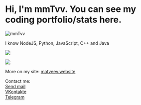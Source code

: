 <h1>Hi, I'm mmTvv. You can see my coding portfolio/stats here.</h1>
<p> <img src="https://komarev.com/ghpvc/?username=mmTvv" alt="mmTvv" /> </p>
<p>I know NodeJS, Python, JavaScript, C++ and Java</p>
<p><img align="center" src="https://github-readme-stats.vercel.app/api?username=mmtvv&show_icons=true&text_color=5baddf&icon_color=FFF&theme=tokyonight""></p>
<p><img align="center" s<p align="center"><img align="center" src="https://github-readme-stats.vercel.app/api/top-langs/?username=mmtvv&layout=compact&text_color=5baddf&icon_color=FFF&theme=tokyonight""></p>

<p>More on my site: <a href='https://matveev.website'>matveev.website</a></p>
<p>Contact me: <br>
  <a href='mailto:iam@matveev.website'>Send mail</a><br>
  <a href='https://vk.com/im?sel=682404934'>VKontakte</a><br>
  <a href='https://t.me/srtghsdfgadgadfg'>Telegram</a><br>
</p>
